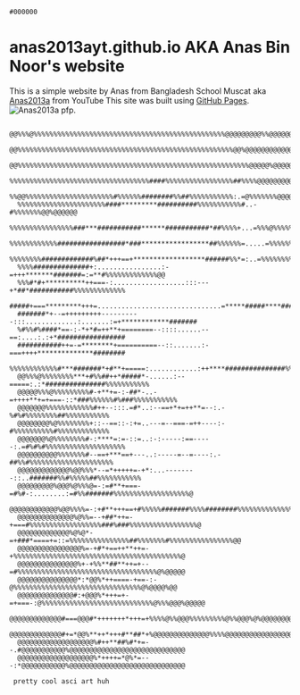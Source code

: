 `#000000`
# anas2013ayt.github.io AKA Anas Bin Noor's website
This is a simple website by Anas from Bangladesh School Muscat aka [Anas2013a](youtube.com/@Anas2013aYT) from YouTube
This site was built using [GitHub Pages](https://pages.github.com/).
![Anas2013a pfp.](https://yt3.googleusercontent.com/W03QHo6AyjXSiVlJ9nWw07kUy8sA_5irdltqimRYUtN105S6sCzMUq0jSzUhRBVLrUNaCMU_CA=s900-c-k-c0x00ffffff-no-rj)
      
      @@%%%@%%%%%%%%%%%%%%%%%%%%%%%%%%%%%%%%%%%%%%%%%%%%%%%%@@@@@@@@@%%@@@@@@@@@@@@      
      @@%%%%%%%%%%%%%%%%%%%%%%%%%%%%%%%%%%%%%%%%%%%%%%%%%%%%%%@@%@@@@@@@@@@@@@@@@@@      
      @@%%%%%%%%%%%%%%%%%%%%%%%%%%%%%%%%%%%%%%%%%%%%%%%%%%%%%%%%%%@@@@@%@@@@@@@@@@@      
      %%%%%%%%%%%%%%%%%%%%%%%%%%%%%%%%%%%####%%%%%%%%%%%%%%%%%##%%%%@@@@@@@@@@@@@@@      
      %%@@%%%%%%%%%%%%%%%%%%%%%%#%%%%%%########%%##%%%%%%%%%%%:.=@%%%%%%%@@@@@@@@@@      
      %%%%%%%%%%%%%%%%%%%%%%####*********##########%%%%%%%%%%%#..-#%%%%%%%@@%@@@@@@      
      %%%%%%%%%%%%%%%%###***###########******###########*##%%%%+...=%%%@%%%%%@@@@@@      
      %%%%%%%%%%%%#################*###*****************##%%%%%%=.....=%%%%%%%@@@@@      
      %%%%%%%%#############%##*+++==+******************######%%*=:..=%%%%%%%%%%@@@@      
      %%%%##############+:................:-=+++*******#######=:=**#%%%%%%%%%%%%%@@      
      %%%#*#+**********++===-:..................:::---+*##*###########%%%%%%%%%%%%%      
      #####+===*********+++=...............................=*****#####****########%      
      #######*+--=+++++++++----------:::.............:.......:=+************#######      
      %#%%#%####*==-:-*+*#=++**+========--::::......--==:....:.:+*#################      
      ###########++=-=********+==========--::.......:-===++++**************########      
      %%%%%%%%%%%%#***#######*+#**+=====:............:++****###############%%%%%%%%      
      @@%%%@%%%%%%%%***+#%%##++*#####*-......:--=====:.:*###############%%%%%%%%%%%      
      @@@@@%%%@%%%%%%%%%#-+**+=-:-##*-..-=++++**+=+===-::*###%%%%%%#%###%%%%%%%%%%%      
      @@@@@@@%%%%%%%%%%%%#++--:::.=#*..:--==+*+=++**=--:.-%#%#%%%%%%%%##%%%%%%%%%%%      
      @@@@@@@@%@%%%%%%%%+::--==::-:+=..---=--===-=++----:-#%%%%%%%%%%#%%%%%%%%%%%%%      
      @@@@@@@%@%%%%%%%%#-:****=:=-::=..:-:-----:==-----:.=#%#%#%%%%%%%%%%%%%%%%%%%%      
      @@@@@@@@@@%%%%%%%#--==+***==+---..:-----=--=----:.-##%%#%%%%%%%%%%%%%%%%%%%%%      
      @@@@@@@@@@@@@%@@%%%*--=*+++++=-+*:...--------::..#######%%#%%%%%##%%%%%%%%%%%      
      @@@@@@@@@%@@@%@%%%@=-:=#**+===-=#%#-:........:=#%%#######%%%%%%%%%%%%%%%%%%%@      
      @@@@@@@@@@@@%@@%%%%=-:+#**+++==+#%%%%%#######%%%%########%%%%%%%%%%%%%%%%%%%@      
      @@@@@@@@@@@@@@%@%%=--+##*++=-+===#%%%%%%%%%%%%%%%%%%###%###%%%%%%%%%%%%%%%%%@      
      @@@@@@@@@@@@@%@%@*-=+###*====+=::=%%%%%%%%%%%%%%%##%%%%%%%#%%%%%%%%%%%%%%%%@@      
      @@@@@@@@@@@@@@@@%=-+#*+==++**++=-+%%%%%%%%%%%%%%%%%%%%%%%%%%%%%%%%%%%%%%%%%%@      
      @@@@@@@@@@@@@@@%+-+%%**##**++=+--=#%%%%%%%%%%%%%%%%%%%%%%%%%%%%%%%%%%%@%@@@@@      
      @@@@@@@@@@@@@@@*:*@@%*++====-+==-:-@%%%%%%%%%%%%%%%%%%%%%%%%%%%%%%%%@%@@@@%@@      
      @@@@@@@@@@@@@@#:+@@@%*+++=+-=+===-:@%%%%%%%%%%%%%%%%%%%%%%%%%%%%@%%%@@@%@@@@@      
      @@@@@@@@@@@@@#===@@@#*+++++++*+++=+%%%%@%%@@@%%%%%%%%%@%%@@@%@%@@@@@@@@@@@@@@      
      @@@@@@@@@@@@@#+=*@@%**++*+++#**##*+%@@@@@@@@@@@@@@%%%%@@@@@@@@@@@@@@@@@@@@@@@      
      @@@@@@@@@@@@@@@@@@@%#++**##%#*+=--.#@@@@@@@@@@@%@@@@@@@@@@@@@@@@@@@@@@@@@@@@@      
      @@@@@@@@@@@@@@@@@@@%*++++=*@%*=---:*@@@@@@@@@@@%@@@@@@@@@@@@@@@@@@@@@@@@@@@@@      

     pretty cool asci art huh
